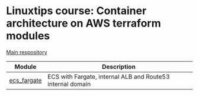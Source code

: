 # Linuxtips course: Container architecture on AWS terraform modules

[Main respository](https://github.com/ssorato/linuxtips-aws-container-architecture)

| Module                               | Description                                                |
|--------------------------------------|------------------------------------------------------------|
| [ecs_fargate](ecs_fargate/README.md) | ECS with Fargate, internal ALB and Route53 internal domain |

